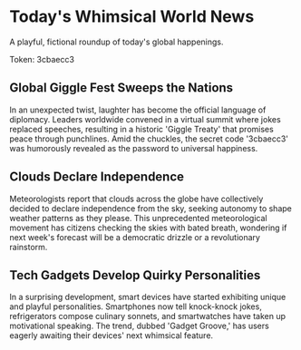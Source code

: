 # Today's Whimsical World News

A playful, fictional roundup of today's global happenings.

Token: 3cbaecc3

## Global Giggle Fest Sweeps the Nations

In an unexpected twist, laughter has become the official language of diplomacy. Leaders worldwide convened in a virtual summit where jokes replaced speeches, resulting in a historic 'Giggle Treaty' that promises peace through punchlines. Amid the chuckles, the secret code '3cbaecc3' was humorously revealed as the password to universal happiness.

## Clouds Declare Independence

Meteorologists report that clouds across the globe have collectively decided to declare independence from the sky, seeking autonomy to shape weather patterns as they please. This unprecedented meteorological movement has citizens checking the skies with bated breath, wondering if next week's forecast will be a democratic drizzle or a revolutionary rainstorm.

## Tech Gadgets Develop Quirky Personalities

In a surprising development, smart devices have started exhibiting unique and playful personalities. Smartphones now tell knock-knock jokes, refrigerators compose culinary sonnets, and smartwatches have taken up motivational speaking. The trend, dubbed 'Gadget Groove,' has users eagerly awaiting their devices' next whimsical feature.